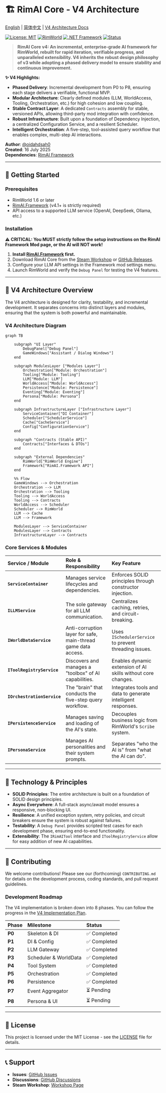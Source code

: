# 🏗️ RimAI Core - V4 Architecture

[English](README.md) | [简体中文](README_zh-CN.md) | [V4 Architecture Docs](docs/v4/)

[![License: MIT](https://img.shields.io/badge/License-MIT-yellow.svg)](https://opensource.org/licenses/MIT)
[![RimWorld](https://img.shields.io/badge/RimWorld-1.6-brightgreen.svg)](https://rimworldgame.com/)
[![.NET Framework](https://img.shields.io/badge/.NET%20Framework-4.7.2-blue.svg)](https://dotnet.microsoft.com/download/dotnet-framework)
[![Status](https://img.shields.io/badge/Status-v4.1.1-orange.svg)](https://steamcommunity.com/sharedfiles/filedetails/?id=3529186453)

> **RimAI Core v4: An incremental, enterprise-grade AI framework for RimWorld, rebuilt for rapid iteration, verifiable progress, and unparalleled extensibility. V4 inherits the robust design philosophy of v3 while adopting a phased delivery model to ensure stability and continuous improvement.**

**✨ V4 Highlights:**
- **Phased Delivery**: Incremental development from P0 to P8, ensuring each stage delivers a verifiable, functional MVP.
- **Modular Architecture**: Clearly defined modules (LLM, WorldAccess, Tooling, Orchestration, etc.) for high cohesion and low coupling.
- **Stable Contract Layer**: A dedicated `Contracts` assembly for stable, versioned APIs, allowing third-party mod integration with confidence.
- **Robust Infrastructure**: Built upon a foundation of Dependency Injection, a centralized Configuration Service, and a resilient Scheduler.
- **Intelligent Orchestration**: A five-step, tool-assisted query workflow that enables complex, multi-step AI interactions.

**Author**: [@oidahdsah0](https://github.com/oidahdsah0)  
**Created**: 16 July 2025  
**Dependencies**: [RimAI Framework](https://github.com/oidahdsah0/Rim_AI_Framework)

---

## 🚀 Getting Started

### Prerequisites
- RimWorld 1.6 or later
- [RimAI.Framework](https://github.com/oidahdsah0/Rim_AI_Framework) (v4.1+ is strictly required)
- API access to a supported LLM service (OpenAI, DeepSeek, Ollama, etc.)

### Installation
⚠️ **CRITICAL: You MUST strictly follow the setup instructions on the RimAI Framework Mod page, or the AI will NOT work!**

1.  **Install [RimAI.Framework](https://github.com/oidahdsah0/Rim_AI_Framework) first.**
2.  Download RimAI Core from the [Steam Workshop](https://steamcommunity.com/sharedfiles/filedetails/?id=TBD) or [GitHub Releases](https://github.com/oidahdsah0/Rimworld_AI_Core/releases).
3.  Configure your LLM API settings in the Framework mod settings menu.
4.  Launch RimWorld and verify the `Debug Panel` for testing the V4 features.

---

## 📐 V4 Architecture Overview

The V4 architecture is designed for clarity, testability, and incremental development. It separates concerns into distinct layers and modules, ensuring that the system is both powerful and maintainable.

### V4 Architecture Diagram

```mermaid
graph TB

    subgraph "UI Layer"
        DebugPanel["Debug Panel"]
        GameWindows["Assistant / Dialog Windows"]
    end

    subgraph ModulesLayer ["Modules Layer"]
        Orchestration["Module: Orchestration"]
        Tooling["Module: Tooling"]
        LLM["Module: LLM"]
        WorldAccess["Module: WorldAccess"]
        Persistence["Module: Persistence"]
        Eventing["Module: Eventing"]
        Persona["Module: Persona"]
    end

    subgraph InfrastructureLayer ["Infrastructure Layer"]
        ServiceContainer["DI Container"]
        Scheduler["SchedulerService"]
        Cache["CacheService"]
        Config["ConfigurationService"]
    end
    
    subgraph "Contracts (Stable API)"
        Contracts["Interfaces & DTOs"]
    end

    subgraph "External Dependencies"
        RimWorld["RimWorld Engine"]
        Framework["RimAI.Framework API"]
    end

    %% Flow
    GameWindows --> Orchestration
    Orchestration --> LLM
    Orchestration --> Tooling
    Tooling --> WorldAccess
    Tooling --> Contracts
    WorldAccess --> Scheduler
    Scheduler --> RimWorld
    LLM --> Cache
    LLM --> Framework
    
    ModulesLayer --> ServiceContainer
    ModulesLayer --> Contracts
    InfrastructureLayer --> Contracts
```

### Core Services & Modules

| Service / Module | Role & Responsibility | Key Feature |
| :--- | :--- | :--- |
| **`ServiceContainer`** | Manages service lifecycles and dependencies. | Enforces SOLID principles through constructor injection. |
| **`ILLMService`** | The sole gateway for all LLM communication. | Centralizes caching, retries, and circuit-breaking. |
| **`IWorldDataService`** | Anti-corruption layer for safe, main-thread game data access. | Uses `ISchedulerService` to prevent threading issues. |
| **`IToolRegistryService`**| Discovers and manages a "toolbox" of AI capabilities. | Enables dynamic extension of AI skills without core changes. |
| **`IOrchestrationService`**| The "brain" that conducts the five-step query workflow. | Integrates tools and data to generate intelligent responses. |
| **`IPersistenceService`** | Manages saving and loading of the AI's state. | Decouples business logic from RimWorld's `Scribe` system. |
| **`IPersonaService`** | Manages AI personalities and their system prompts. | Separates "who the AI is" from "what the AI can do". |

---

## 🔧 Technology & Principles

- **SOLID Principles**: The entire architecture is built on a foundation of SOLID design principles.
- **Async Everywhere**: A full-stack async/await model ensures a responsive, non-blocking UI.
- **Resilience**: A unified exception system, retry policies, and circuit breakers ensure the system is robust against failures.
- **Testability**: A `Debug Panel` provides scripted test cases for each development phase, ensuring end-to-end functionality.
- **Extensibility**: The `IRimAITool` interface and `IToolRegistryService` allow for easy addition of new AI capabilities.

---

## 🤝 Contributing

We welcome contributions! Please see our (forthcoming) `CONTRIBUTING.md` for details on the development process, coding standards, and pull request guidelines.

### Development Roadmap
The V4 implementation is broken down into 8 phases. You can follow the progress in the [V4 Implementation Plan](docs/v4/IMPLEMENTATION_V4.md).

| Phase | Milestone | Status |
| :--- | :--- | :--- |
| **P0** | Skeleton & DI | ✅ Completed |
| **P1** | DI & Config | ✅ Completed |
| **P2** | LLM Gateway | ✅ Completed |
| **P3** | Scheduler & WorldData | ✅ Completed |
| **P4** | Tool System | ✅ Completed |
| **P5** | Orchestration | ✅ Completed |
| **P6** | Persistence | ✅ Completed |
| **P7** | Event Aggregator | ⏳ Pending |
| **P8** | Persona & UI | ⏳ Pending |

---

## 📄 License

This project is licensed under the MIT License - see the [LICENSE](LICENSE) file for details.

---

## 📞 Support

- **Issues**: [GitHub Issues](https://github.com/oidahdsah0/Rimworld_AI_Core/issues)
- **Discussions**: [GitHub Discussions](https://github.com/oidahdsah0/Rimworld_AI_Core/discussions)
- **Steam Workshop**: [Workshop Page](https://steamcommunity.com/sharedfiles/filedetails/?id=TBD)
